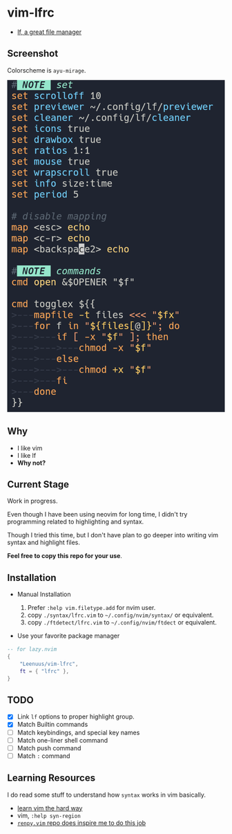 # vim-lfrc

- [lf, a great file manager](https://github.com/gokcehan/lf)

## Screenshot

Colorscheme is `ayu-mirage`.

![demo](./lfrc-highlight-demo.png)

## Why

- I like vim
- I like lf
- __Why not?__

## Current Stage

Work in progress.

Even though I have been using neovim for long time, I didn't try programming related to highlighting and syntax.

Though I tried this time, but I don't have plan to go deeper into writing vim syntax and highlight files.

__Feel free to copy this repo for your use__.

## Installation

- Manual Installation
    1. Prefer `:help vim.filetype.add` for nvim user.
    2. copy `./syntax/lfrc.vim` to `~/.config/nvim/syntax/` or equivalent.
    3. copy `./ftdetect/lfrc.vim` to `~/.config/nvim/ftdect` or equivalent.

- Use your favorite package manager

```lua
-- for lazy.nvim
{
    "Leenuus/vim-lfrc",
    ft = { "lfrc" },
}
```

## TODO

- [X] Link `lf` options to proper highlight group.
- [X] Match Builtin commands
- [ ] Match keybindings, and special key names
- [ ] Match one-liner shell command
- [ ] Match push command
- [ ] Match `:` command

## Learning Resources

I do read some stuff to understand how `syntax` works in vim basically.

- [learn vim the hard way](https://learnvimscriptthehardway.stevelosh.com/chapters/45.html)
- vim, `:help syn-region`
- [`renpy.vim` repo does inspire me to do this job](https://github.com/chaimleib/vim-renpy)
